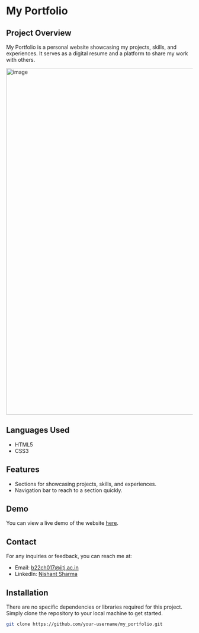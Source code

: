 # My Portfolio

## Project Overview
My Portfolio is a personal website showcasing my projects, skills, and experiences. It serves as a digital resume and a platform to share my work with others.

<img width="1897" height="933" alt="image" src="https://github.com/user-attachments/assets/b78e075c-b915-44e7-a161-14a9e62c68c6" />




## Languages Used
- HTML5
- CSS3

## Features
- Sections for showcasing projects, skills, and experiences.
- Navigation bar to reach to a section quickly.

## Demo
You can view a live demo of the website [here](https://nishant2102.github.io/My_Portfolio/).

## Contact
For any inquiries or feedback, you can reach me at:
- Email: b22ch017@iitj.ac.in
- LinkedIn: [Nishant Sharma](https://www.linkedin.com/in/nishantsharma2102)

## Installation
There are no specific dependencies or libraries required for this project. Simply clone the repository to your local machine to get started.

```bash
git clone https://github.com/your-username/my_portfolio.git



